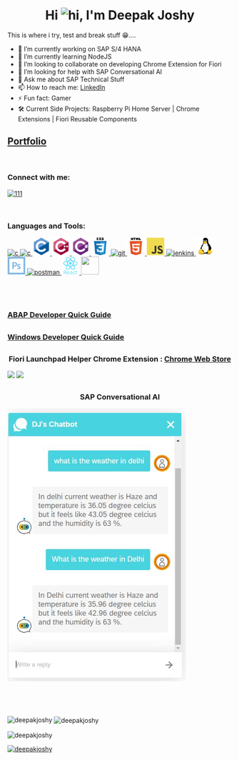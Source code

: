   <h1 align="center">Hi <img src="https://user-images.githubusercontent.com/1303154/88677602-1635ba80-d120-11ea-84d8-d263ba5fc3c0.gif" width="28px" alt="hi">, I'm Deepak Joshy</h1>
  
 
This is where i try, test and break stuff 😁.... 


- 🔭 I’m currently working on SAP S/4 HANA
- 🌱 I’m currently learning NodeJS
- 👯 I’m looking to collaborate on developing Chrome Extension for Fiori
- 🤔 I’m looking for help with SAP Conversational AI
- 💬 Ask me about SAP Technical Stuff
- 📫 How to reach me: <a href="https://www.linkedin.com/in/deepakjoshy" target="_blank">LinkedIn</a>
- ⚡ Fun fact: Gamer
- 🛠 Current Side Projects: Raspberry Pi Home Server | Chrome Extensions | Fiori Reusable Components
<h2></h2>
<h2><a href="https://www.deepakjoshy.dev/" target="_blank">Portfolio</a></h2>



<br/>
<h3 align="left">Connect with me:</h3>
<p align="left">
<a href="https://www.linkedin.com/in/deepakjoshy" target="blank"><img align="center" src="https://raw.githubusercontent.com/rahuldkjain/github-profile-readme-generator/master/src/images/icons/Social/linked-in-alt.svg" alt="111" height="30" width="40" /></a>
<!-- <a href="" target="blank"><img align="center" src="https://raw.githubusercontent.com/rahuldkjain/github-profile-readme-generator/master/src/images/icons/Social/facebook.svg" alt="111" height="30" width="40" /></a>
<a href="" target="blank"><img align="center" src="https://raw.githubusercontent.com/rahuldkjain/github-profile-readme-generator/master/src/images/icons/Social/instagram.svg" alt="111" height="30" width="40" /></a> -->
</p>

<br/> 

<h3 align="left">Languages and Tools:</h3>
<p align="left">
    <a href="https://www.sap.com/index.html" target="_blank"> <img src="https://www.sap.com/content/dam/application/shared/logos/sap-logo-svg.svg" alt="c" width="60" height="50"/> </a>  
      <a href="https://www.sap.com/india/products/fiori.html" target="_blank"> <img src="https://sap.github.io/ui5-webcomponents/assets/images/logo.png" alt="c" width="40" height="40"/> </a>
   <a href="https://www.cprogramming.com/" target="_blank"> <img src="https://raw.githubusercontent.com/devicons/devicon/master/icons/c/c-original.svg" alt="c" width="40" height="40"/> </a> <a href="https://www.w3schools.com/cpp/" target="_blank"> <img src="https://raw.githubusercontent.com/devicons/devicon/master/icons/cplusplus/cplusplus-original.svg" alt="cplusplus" width="40" height="40"/> </a> <a href="https://www.w3schools.com/cs/" target="_blank"> <img src="https://raw.githubusercontent.com/devicons/devicon/master/icons/csharp/csharp-original.svg" alt="csharp" width="40" height="40"/> </a> <a href="https://www.w3schools.com/css/" target="_blank"> <img src="https://raw.githubusercontent.com/devicons/devicon/master/icons/css3/css3-original-wordmark.svg" alt="css3" width="40" height="40"/> </a> <a href="https://git-scm.com/" target="_blank"> <img src="https://www.vectorlogo.zone/logos/git-scm/git-scm-icon.svg" alt="git" width="40" height="40"/> </a> <a href="https://www.w3.org/html/" target="_blank"> <img src="https://raw.githubusercontent.com/devicons/devicon/master/icons/html5/html5-original-wordmark.svg" alt="html5" width="40" height="40"/> </a> <a href="https://developer.mozilla.org/en-US/docs/Web/JavaScript" target="_blank"> <img src="https://raw.githubusercontent.com/devicons/devicon/master/icons/javascript/javascript-original.svg" alt="javascript" width="40" height="40"/> </a> <a href="https://www.jenkins.io" target="_blank"> <img src="https://www.vectorlogo.zone/logos/jenkins/jenkins-icon.svg" alt="jenkins" width="40" height="40"/> </a> <a href="https://www.linux.org/" target="_blank"> <img src="https://raw.githubusercontent.com/devicons/devicon/master/icons/linux/linux-original.svg" alt="linux" width="40" height="40"/> </a> <a href="https://www.photoshop.com/en" target="_blank"> <img src="https://raw.githubusercontent.com/devicons/devicon/master/icons/photoshop/photoshop-line.svg" alt="photoshop" width="40" height="40"/> </a> <a href="https://postman.com" target="_blank"> <img src="https://www.vectorlogo.zone/logos/getpostman/getpostman-icon.svg" alt="postman" width="40" height="40"/> </a> <a href="https://reactjs.org/" target="_blank"> <img src="https://raw.githubusercontent.com/devicons/devicon/master/icons/react/react-original-wordmark.svg" alt="react" width="40" height="40"/> </a> <a href="https://www.raspberrypi.org/" target="_blank"> <img src="https://img.icons8.com/color/48/000000/raspberry-pi.png" width="40" height="40"/> </a></p>
 
 
<br/>
<br/>


<h2></h2>
<h3><a href="https://github.com/deepakjoshy/ABAP" target="_blank">ABAP Developer Quick Guide</a></h3>  
<h2></h2>

<h2></h2>
<h3><a href="https://github.com/deepakjoshy/Windows" target="_blank">Windows Developer Quick Guide</a></h3>  
<h2></h2>


<h3 align="center">Fiori Launchpad Helper Chrome Extension : <a href="https://chrome.google.com/webstore/detail/fiori-launchpad-helper/mnapalcpbnknfpafoolfmefgkgebjpee?hl=en" target="_blank">Chrome Web Store</a></h3>

<img src="https://lh3.googleusercontent.com/kitY8jbyNYTeS7zhaNbeFaV1_FT-XAyu1Drt5DtD5UJbxgTThq7BwFDeGQhICY6-reqJlBFY-AsSi0eF-FQrYDouJGM=w640-h400-e365-rj-sc0x00ffffff" />
<img src="https://lh3.googleusercontent.com/HKfliVpz3vp2LJD0jd8dhC2ahaE2JChj5ZPHW_00zQvjT48j-ja7pC_i4P7sbUtoCIRJ4K2T0IETVvOWbJ5gZyTGQw=w640-h400-e365-rj-sc0x00ffffff" />

<h2></h2>
<h3 align="center">SAP Conversational AI</h3>
<span align="center" ><img align="center" src="https://raw.githubusercontent.com/deepakjoshy/deepakjoshy.github.io/main/images/SAPChatbot.jpeg" /></span>

 <p> </p>
<br/>
<br/>
<h2></h2>

<p><img align="left" src="https://github-readme-stats.vercel.app/api/top-langs?username=deepakjoshy&show_icons=true&locale=en&layout=compact" alt="deepakjoshy" /></p>

<p>&nbsp;<img align="center" src="https://github-readme-stats.vercel.app/api?username=deepakjoshy&show_icons=true&locale=en" alt="deepakjoshy" /></p>

<p><img align="center" src="https://github-readme-streak-stats.herokuapp.com/?user=deepakjoshy&" alt="deepakjoshy" /></p>






<p align="left"> <a href="https://github.com/ryo-ma/github-profile-trophy"><img src="https://github-profile-trophy.vercel.app/?username=deepakjoshy" alt="deepakjoshy" /></a> </p>

<p align="left"> <a href="https://twitter.com/" target="blank"><img src="https://img.shields.io/twitter/follow/?logo=twitter&style=for-the-badge" alt="" /></a> </p>

